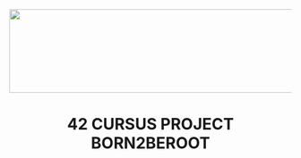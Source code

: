 <img src="https://i.imgur.com/TvlDmPS.png" width="1500" height="150">
<div align="center">
  <h1>42 CURSUS PROJECT BORN2BEROOT </h1>
</div>
